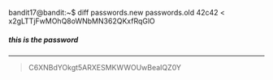 bandit17@bandit:~$ diff passwords.new passwords.old
42c42
< x2gLTTjFwMOhQ8oWNbMN362QKxfRqGlO     
##### this is the password
---
> C6XNBdYOkgt5ARXESMKWWOUwBeaIQZ0Y
